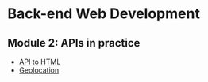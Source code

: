 # Back-end Web Development 
## Module 2: APIs in practice

- [API to HTML](2.1_api-to-html.md)
- [Geolocation](1.2_geolocation.md)


